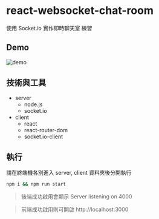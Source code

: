 # react-websocket-chat-room

使用 Socket.io 實作即時聊天室 練習

## Demo

![demo](./docs/assets/demo.gif)

## 技術與工具

- server
  - node.js
  - socket.io
- client
  - react
  - react-router-dom
  - socket.io-client

## 執行

請在終端機各別進入 server, client 資料夾後分開執行

```cmd
npm i && npm run start
```

> 後端成功啟用會顯示 Server listening on 4000

> 前端成功啟用則可開啟 http://localhost:3000
